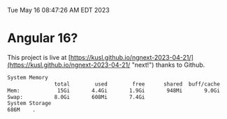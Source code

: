 Tue May 16 08:47:26 AM EDT 2023

# Angular 16?


This project is live at [https://kusl.github.io/ngnext-2023-04-21/](https://kusl.github.io/ngnext-2023-04-21/ "next!") thanks to Github.

```bash
System Memory
               total        used        free      shared  buff/cache   available
Mem:            15Gi       4.4Gi       1.9Gi       948Mi       9.0Gi       9.6Gi
Swap:          8.0Gi       608Mi       7.4Gi
System Storage
686M	.
